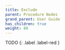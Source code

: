 ```yaml
---
title: Exclude
parent: Procedure Nodes
grand_parent: User Guide
has_children: true
weight: 80
---
```


TODO
{: .label .label-red }
